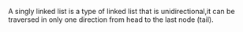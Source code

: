 A singly linked list is a type of linked list that is unidirectional,it can be traversed in only one direction from head to the last node (tail).
